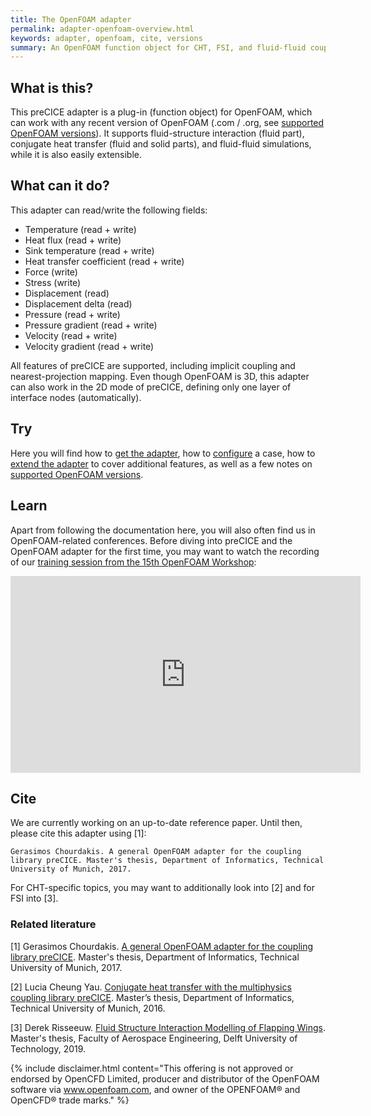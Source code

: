 ```yaml
---
title: The OpenFOAM adapter
permalink: adapter-openfoam-overview.html
keywords: adapter, openfoam, cite, versions
summary: An OpenFOAM function object for CHT, FSI, and fluid-fluid coupled simulations using preCICE.
---
```


## What is this?

This preCICE adapter is a plug-in (function object) for OpenFOAM, which can work with any recent version of OpenFOAM (.com / .org, see [supported OpenFOAM versions](adapter-openfoam-support.html)). It supports fluid-structure interaction (fluid part), conjugate heat transfer (fluid and solid parts), and fluid-fluid simulations, while it is also easily extensible.

## What can it do?

This adapter can read/write the following fields:

- Temperature (read + write)
- Heat flux (read + write)
- Sink temperature (read + write)
- Heat transfer coefficient (read + write)
- Force (write)
- Stress (write)
- Displacement (read)
- Displacement delta (read)
- Pressure (read + write)
- Pressure gradient (read + write)
- Velocity (read + write)
- Velocity gradient (read + write)

All features of preCICE are supported, including implicit coupling and nearest-projection mapping. Even though OpenFOAM is 3D, this adapter can also work in the 2D mode of preCICE, defining only one layer of interface nodes (automatically).

## Try

Here you will find how to [get the adapter](adapter-openfoam-get.html), how to [configure](adapter-openfoam.config.html) a case, how to [extend the adapter](adapter-openfoam-extend.html) to cover additional features, as well as a few notes on [supported OpenFOAM versions](adapter-openfoam-support.html).

## Learn

Apart from following the documentation here, you will also often find us in OpenFOAM-related conferences.
Before diving into preCICE and the OpenFOAM adapter for the first time, you may want to watch the recording of
our [training session from the 15th OpenFOAM Workshop](https://mediatum.ub.tum.de/1551809):

<iframe width="560" height="315" src="https://www.youtube-nocookie.com/embed/INGsFlCW3B8" frameborder="0" allow="accelerometer; autoplay; clipboard-write; encrypted-media; gyroscope; picture-in-picture" allowfullscreen></iframe>

## Cite

We are currently working on an up-to-date reference paper. Until then, please cite this adapter using [1]:

```text
Gerasimos Chourdakis. A general OpenFOAM adapter for the coupling library preCICE. Master's thesis, Department of Informatics, Technical University of Munich, 2017.
```

For CHT-specific topics, you may want to additionally look into [2] and for FSI into [3].

### Related literature

[1] Gerasimos Chourdakis. [A general OpenFOAM adapter for the coupling library preCICE](https://mediatum.ub.tum.de/1462269). Master's thesis, Department of Informatics, Technical University of Munich, 2017.

[2] Lucia Cheung Yau. [Conjugate heat transfer with the multiphysics coupling library preCICE](http://www5.in.tum.de/pub/Cheung2016_Thesis.pdf). Master’s thesis, Department of Informatics, Technical University of Munich, 2016.

[3] Derek Risseeuw. [Fluid Structure Interaction Modelling of Flapping Wings](https://repository.tudelft.nl/islandora/object/uuid:70beddde-e870-4c62-9a2f-8758b4e49123). Master's thesis, Faculty of Aerospace Engineering, Delft University of Technology, 2019.

{% include disclaimer.html content="This offering is not approved or endorsed by OpenCFD Limited, producer and distributor of the OpenFOAM software via www.openfoam.com, and owner of the OPENFOAM®  and OpenCFD®  trade marks." %}
